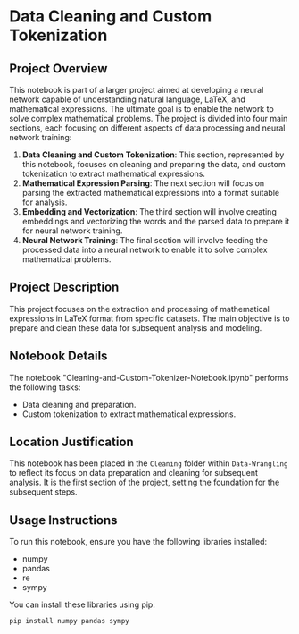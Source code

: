 # Data Cleaning and Custom Tokenization

## Project Overview
This notebook is part of a larger project aimed at developing a neural network capable of understanding natural language, LaTeX, and mathematical expressions. The ultimate goal is to enable the network to solve complex mathematical problems. The project is divided into four main sections, each focusing on different aspects of data processing and neural network training:

1. **Data Cleaning and Custom Tokenization**: This section, represented by this notebook, focuses on cleaning and preparing the data, and custom tokenization to extract mathematical expressions.
2. **Mathematical Expression Parsing**: The next section will focus on parsing the extracted mathematical expressions into a format suitable for analysis.
3. **Embedding and Vectorization**: The third section will involve creating embeddings and vectorizing the words and the parsed data to prepare it for neural network training.
4. **Neural Network Training**: The final section will involve feeding the processed data into a neural network to enable it to solve complex mathematical problems.

## Project Description
This project focuses on the extraction and processing of mathematical expressions in LaTeX format from specific datasets. The main objective is to prepare and clean these data for subsequent analysis and modeling.

## Notebook Details
The notebook "Cleaning-and-Custom-Tokenizer-Notebook.ipynb" performs the following tasks:
- Data cleaning and preparation.
- Custom tokenization to extract mathematical expressions.

## Location Justification
This notebook has been placed in the `Cleaning` folder within `Data-Wrangling` to reflect its focus on data preparation and cleaning for subsequent analysis. It is the first section of the project, setting the foundation for the subsequent steps.

## Usage Instructions
To run this notebook, ensure you have the following libraries installed:
- numpy
- pandas
- re
- sympy

You can install these libraries using pip:
```bash
pip install numpy pandas sympy